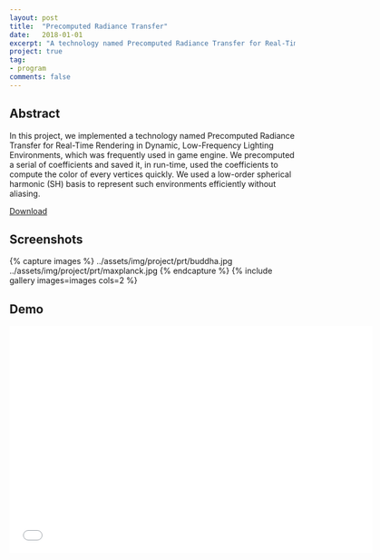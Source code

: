 ```yaml
---
layout: post
title:  "Precomputed Radiance Transfer"
date:   2018-01-01
excerpt: "A technology named Precomputed Radiance Transfer for Real-Time Rendering in Dynamic, Low-Frequency Lighting Environments, which was frequently used in game engine."
project: true
tag:
- program
comments: false
---
```

 
## Abstract
In this project, we implemented a technology named Precomputed Radiance Transfer for Real-Time Rendering in Dynamic, Low-Frequency Lighting Environments, which was frequently used in game engine. We precomputed a serial of coefficients and saved it, in run-time, used the coefficients to compute the color of every vertices quickly. We used a low-order spherical harmonic (SH) basis to represent such environments efficiently without aliasing.
     
<div markdown="0"><a href="https://drive.google.com/open?id=1-wouCPhG4Cg7ILr3ugaK3xj40YSwT_oO" class="btn btn-info">Download</a></div>

## Screenshots

{% capture images %}
    ../assets/img/project/prt/buddha.jpg
    ../assets/img/project/prt/maxplanck.jpg
{% endcapture %}
{% include gallery images=images cols=2 %}

## Demo
<iframe width="640" height="400" src="../assets/img/project/prt/video.mp4" frameborder="0"> </iframe>

